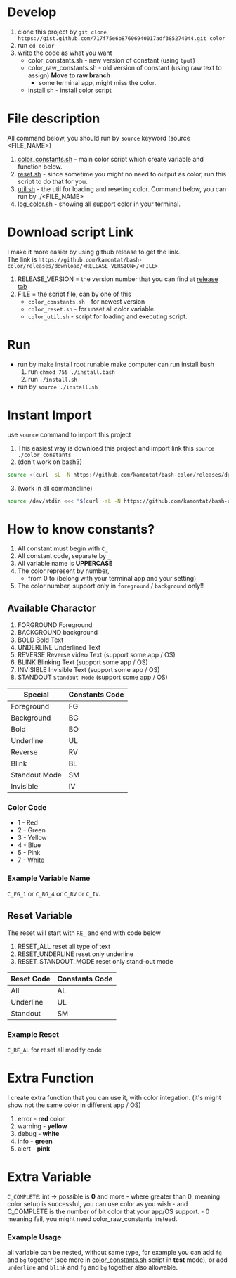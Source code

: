 # Develop
1. clone this project by `git clone https://gist.github.com/717f75e6b87606940017adf385274044.git color`
2. run `cd color`
3. write the code as what you want
    - color_constants.sh - new version of constant (using `tput`)
    - color_raw_constants.sh - old version of constant (using raw text to assign) **Move to raw branch**
        - some terminal app, might miss the color.
    - install.sh - install color script

# File description
All command below, you should run by `source` keyword (source <FILE_NAME>)
1. [color_constants.sh](./color_constants.sh) - main color script which create variable and function below.
2. [reset.sh](./reset.sh) - since sometime you might no need to output as color, run this script to do that for you.
3. [util.sh](./util.sh) - the util for loading and reseting color.
Command below, you can run by ./<FILE_NAME>
1. [log_color.sh](./log_color.sh) - showing all support color in your terminal.
    
# Download script Link
I make it more easier by using github release to get the link.  
The link is `https://github.com/kamontat/bash-color/releases/download/<RELEASE_VERSION>/<FILE>`
1. RELEASE_VERSION = the version number that you can find at [release tab](https://github.com/kamontat/bash-color/releases)
2. FILE = the script file, can by one of this
    - `color_constants.sh` - for newest version
    - `color_reset.sh` - for unset all color variable.
    - `color_util.sh` - script for loading and executing script.

# Run
- run by make install root runable make computer can run install.bash
    1. run `chmod 755 ./install.bash`
    2. run `./install.sh`
- run by `source ./install.sh`

# Instant Import
use `source` command to import this project
1. This easiest way is download this project and import link this `source ./color_constants`
2. (don't work on bash3)
```Bash
source <(curl -sL -N https://github.com/kamontat/bash-color/releases/download/v4.2/color_constants.sh)
```
3. (work in all commandline) 
```Bash
source /dev/stdin <<< "$(curl -sL -N https://github.com/kamontat/bash-color/releases/download/v4.2/color_constants.sh)"
```
    
# How to know constants?
1. All constant must begin with `C_`
2. All constant code, separate by `_`
3. All variable name is **UPPERCASE**
4. The color represent by number, 
    - from 0 to (belong with your terminal app and your setting)
5. The color number, support only in `foreground` / `background` only!!

## Available Charactor
1. FORGROUND            Foreground
2. BACKGROUND           background
3. BOLD                 Bold Text
4. UNDERLINE            Underlined Text
5. REVERSE              Reverse video Text (support some app / OS)
6. BLINK                Blinking Text (support some app / OS)
7. INVISIBLE            Invisible Text (support some app / OS)
8. STANDOUT             `Standout Mode` (support some app / OS)

|Special       |Constants Code|
|--------------|--------------|
|Foreground    |FG            |
|Background    |BG            |
|Bold          |BO            |
|Underline     |UL            |
|Reverse       |RV            |
|Blink         |BL            |
|Standout Mode |SM            |
|Invisible     |IV            |

### Color Code
- 1 - Red
- 2 - Green 
- 3 - Yellow 
- 4 - Blue 
- 5 - Pink 
- 7 - White  

### Example Variable Name
`C_FG_1` or `C_BG_4` or `C_RV` or `C_IV`.

## Reset Variable
The reset will start with `RE_` and end with code below
1. RESET_ALL            reset all type of text
2. RESET_UNDERLINE      reset only underline
3. RESET_STANDOUT_MODE  reset only stand-out mode 

|Reset Code    |Constants Code|
|--------------|--------------|
|All           |AL            |
|Underline     |UL            |
|Standout      |SM            |

### Example Reset
`C_RE_AL` for reset all modify code

# Extra Function
I create extra function that you can use it, with color integation. (it's might show not the same color in different app / OS)
1. error - **red** color
2. warning - **yellow**
3. debug - **white**
4. info - **green**
5. alert - **pink**

# Extra Variable
`C_COMPLETE`: int -> possible is **0** and more
    - where greater than 0, meaning color setup is successful, you can use color as you wish
        - and C_COMPLETE is the number of bit color that your app/OS support.
    - 0 meaning fail, you might need color_raw_constants instead.

### Example Usage
all variable can be nested, without same type, for example you can add `fg` and `bg` together (see more in [color_constants.sh](./color_constants.sh) script in **test** mode), or add `underline` and `blink` and `fg` and `bg` together also allowable.

